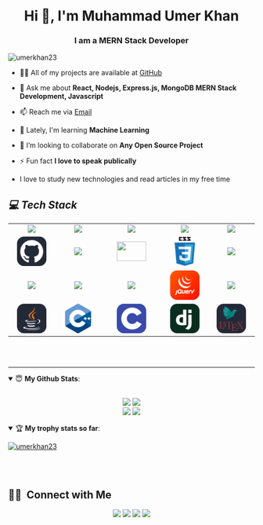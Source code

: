 <h1 align="center">Hi 👋, I'm Muhammad Umer Khan</h1>
<h3 align="center">I am a MERN Stack Developer</h3>

<p align="left"> <img src="https://komarev.com/ghpvc/?username=umerkhan23&label=Profile%20views&color=red&style=flat" alt="umerkhan23" /> </p>

- 👨‍💻 All of my projects are available at [GitHub](https://github.com/umerkhan23)

- 💬 Ask me about **React, Nodejs, Express.js, MongoDB MERN Stack Development, Javascript**

- 📫 Reach me via [Email](mailto:umerkhanmcs23@gmail.com)

- 🌱 Lately, I'm learning **Machine Learning**

- 👯 I’m looking to collaborate on **Any Open Source Project**

- ⚡ Fun fact **I love to speak publically** 

- I love to study new technologies and read articles in my free time

<h2><i>💻 Tech Stack</i></h2>

<table width="100">
<tr>
    <td align='center' width="190">
        <img src="http://rhc4tp-cms-prod-vpc-76857813.s3.amazonaws.com/s3fs-public/mongodb-logo-rgb-j6w271g1xn.jpg">
    </td>
    <td align='center' width="190">
        <img src="https://vegibit.com/wp-content/uploads/2018/05/expressjs.png">
    </td>
    <td align='center' width="190">
        <img src="https://www.vectorlogo.zone/logos/reactjs/reactjs-ar21.svg">
    </td>
     <td align='center' width="190">
        <img src="https://www.vectorlogo.zone/logos/nodejs/nodejs-ar21.svg">
    </td>
    <td align='center' width="190">
        <img src="https://github.com/abranhe/programming-languages-logos/blob/master/src/javascript/javascript.svg" width="60">
    </td>
</tr>
<tr>
 <td align='center'>
        <img src="https://github.com/tandpfun/skill-icons/blob/main/icons/Github-Dark.svg" width="60">
    </td>
 <td align='center' width="190">
        <img src="https://git-scm.com/images/logos/1color-darkbg@2x.png" width="100">
    </td>
    <td align='center'>
        <img src="https://upload.wikimedia.org/wikipedia/commons/thumb/3/38/HTML5_Badge.svg/600px-HTML5_Badge.svg.png" height="40" width="60">
    </td>
    <td align='center'>
        <img src="https://raw.githubusercontent.com/devicons/devicon/0d6c64dbbf311879f7d563bfc3ccf559f9ed111c/icons/css3/css3-original-wordmark.svg" width="60">
    </td>
    <td align='center'>
        <img src="https://upload.wikimedia.org/wikipedia/commons/thumb/9/95/Tailwind_CSS_logo.svg/2560px-Tailwind_CSS_logo.svg.png">
    </td>
</tr>
<tr>
 <td align='center'>
        <img src="https://github.com/bestofjs/bestofjs-webui/blob/master/public/logos/vscode.svg" width="60">
    </td>
    <td align='center'>
        <img src="https://www.vectorlogo.zone/logos/getpostman/getpostman-icon.svg">
    </td>
    <td align='center'>
        <img src="https://download.logo.wine/logo/MySQL/MySQL-Logo.wine.png" >
    </td>
    <td align='center'>
        <img src="https://github.com/tandpfun/skill-icons/blob/main/icons/JQuery.svg" width="60">
    </td>
    <td align='center'>
        <img src="https://www.jing.fm/clipimg/full/53-537670_python-png-file-python-logo-png.png" width="60">
    </td>
</tr>
<tr>
    <td align='center'>
        <img src="https://github.com/tandpfun/skill-icons/blob/main/icons/Java-Dark.svg" width="60">
    </td>
    <td align='center'>
        <img src="https://github.com/devicons/devicon/blob/master/icons/cplusplus/cplusplus-original.svg" width="60">
    </td>
    <td align='center'>
        <img src="https://github.com/tandpfun/skill-icons/blob/main/icons/C.svg" width="60">
    </td>
    <td align='center'>
        <img src="https://github.com/tandpfun/skill-icons/blob/main/icons/Django.svg" width="60">
    </td>
    <td align='center'>
        <img src="https://github.com/tandpfun/skill-icons/blob/main/icons/LaTeX-Dark.svg" width="60">
    </td>
</tr>

    
</table>

<br />
<br />

---
<details open>
 <summary> 😇 <b>My Github Stats</b>: </summary>
<br>
 <p align = "center">
  <img src = "https://github-readme-stats.vercel.app/api?username=umerkhan23&show_icons=true&theme=tokyonight&line_height=25" width = 400>
  <img src = "https://github-readme-streak-stats.herokuapp.com?user=umerkhan23&theme=solarized-dark&hide_border=true&date_format=M%20j%5B%2C%20Y%5D&line_height=25" width = 400> <br />
<img src = "https://github-readme-stats.vercel.app/api/top-langs/?username=umerkhan23&theme=dark&hide_border=false&include_all_commits=true&count_private=true&layout=compact" width = 400>
<img src = "https://github-contributor-stats.vercel.app/api?username=umerkhan23&limit=5&theme=dark&combine_all_yearly_contributions=true" width = 400>
</p>
</details>

<details open> 
  <summary> 🏆 <b>My trophy stats so far</b>: </summary>
  <p align="left"> <a href="https://github.com/ryo-ma/github-profile-trophy"><img src="https://github-profile-trophy.vercel.app/?username=umerkhan23" alt="umerkhan23" /></a></p>
</details>

<br />
<br />

## 🤝🏻 &nbsp;Connect with Me

<p align="center">
<a href="https://www.linkedin.com/in/muhammad-umer-khan-32989b210/"><img src="https://img.shields.io/badge/-Muhammad%20Umer%20Khan-0077B5?style=flat&logo=Linkedin&logoColor=white"/></a>
<a href="mailto:umerkhan23@gmail.com"><img src="https://img.shields.io/badge/-umerkhanmcs23@gmail.com-D14836?style=flat&logo=Gmail&logoColor=white"/></a>
<a href="https://instagram.com/umerkhan_23?igshid=ZDdkNTZiNTM="><img src="https://img.shields.io/badge/-@umerkhan_23-E4405F?style=flat&logo=Instagram&logoColor=white"/></a>
<a href="https://www.facebook.com/umerkhanarf?mibextid=ZbWKwL"><img src="https://img.shields.io/badge/-@umerkhanarf-1877F2?style=flat&logo=Facebook&logoColor=white"/></a>
